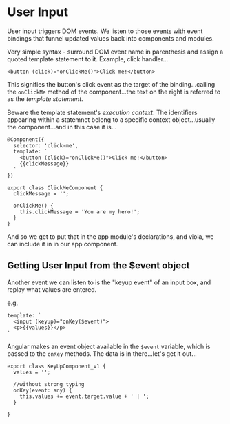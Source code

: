 # User Input

User input triggers DOM events. We listen to those events with event bindings that funnel updated values back into components and modules. 

Very simple syntax - surround DOM event name in parenthesis and assign a quoted template statement to it. Example, click handler...

`<button (click)="onClickMe()">Click me!</button>`

This signifies the button's click event as the target of the binding...calling the `onClickMe` method of the component...the text on the right is referred to as the *template statement*. 

Beware the template statement's *execution context*. The identifiers appearing within a statemnet belong to a specific context object...usually the component...and in this case it is...


```
@Component({
  selector: 'click-me',
  template: `
    <button (click)="onClickMe()">Click me!</button>
    {{clickMessage}}
  `
})

export class ClickMeComponent {
  clickMessage = '';

  onClickMe() {
    this.clickMessage = 'You are my hero!';
  }
}
``` 

And so we get to put that in the app module's declarations, and viola, we can include it in in our app component. 

## Getting User Input from the $event object 

Another event we can listen to is the "keyup event" of an input box, and replay what values are entered. 

e.g.

```
template: `
  <input (keyup)="onKey($event)">
  <p>{{values}}</p>
`
```

Angular makes an event object available in the `$event` variable, which is passed to the `onKey` methods. The data is in there...let's get it out...

```
export class KeyUpComponent_v1 {
  values = '';

  //without strong typing 
  onKey(event: any) { 
    this.values += event.target.value + ' | ';
  }

}
```
